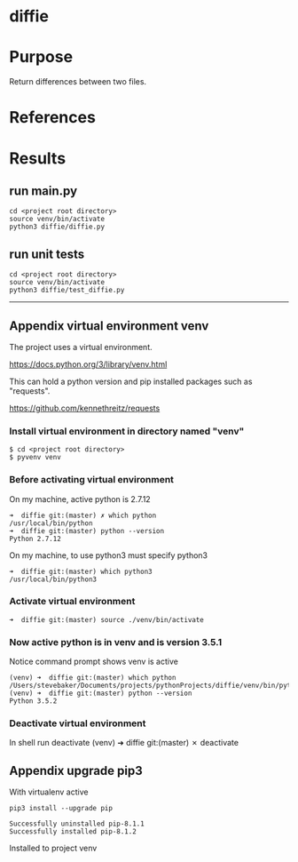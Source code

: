 # diffie

# Purpose
  Return differences between two files.

# References

# Results

## run main.py
    cd <project root directory>
    source venv/bin/activate
    python3 diffie/diffie.py

## run unit tests
    cd <project root directory>
    source venv/bin/activate
    python3 diffie/test_diffie.py

---

## Appendix virtual environment venv

The project uses a virtual environment.

https://docs.python.org/3/library/venv.html

This can hold a python version and pip installed packages such as "requests".

https://github.com/kennethreitz/requests

### Install virtual environment in directory named "venv"

    $ cd <project root directory>
    $ pyvenv venv

### Before activating virtual environment

On my machine, active python is 2.7.12

    ➜  diffie git:(master) ✗ which python
    /usr/local/bin/python
    ➜  diffie git:(master) python --version
    Python 2.7.12

On my machine, to use python3 must specify python3

    ➜  diffie git:(master) which python3
    /usr/local/bin/python3

### Activate virtual environment

    ➜  diffie git:(master) source ./venv/bin/activate

### Now active python is in venv and is version 3.5.1

Notice command prompt shows venv is active

    (venv) ➜  diffie git:(master) which python
    /Users/stevebaker/Documents/projects/pythonProjects/diffie/venv/bin/python
    (venv) ➜  diffie git:(master) python --version
    Python 3.5.2

### Deactivate virtual environment
In shell run deactivate
    (venv) ➜  diffie git:(master) ✗ deactivate

## Appendix upgrade pip3
With virtualenv active

    pip3 install --upgrade pip

    Successfully uninstalled pip-8.1.1
    Successfully installed pip-8.1.2

Installed to project venv


